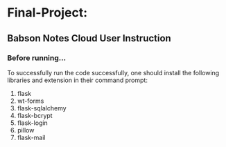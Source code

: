 # Final-Project: 

## Babson Notes Cloud User Instruction 
### Before running...
To successfully run the code successfully, one should install the following libraries and extension in their command prompt:
1) flask
2) wt-forms
3) flask-sqlalchemy
4) flask-bcrypt
5) flask-login
6) pillow
7) flask-mail
